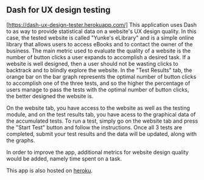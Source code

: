 ## Dash for UX design testing
[https://dash-ux-design-tester.herokuapp.com/]
This application uses Dash to as way to provide statistical data on a website's UX design quality. In this case, the tested website is called "Yunke's eLibrary" and is a simple online library that allows users to access eBooks and to contact the owner of the business. The main metric used to evaluate the quality of a website is the number of button clicks a user expands to accomplish a desired task. If a website is well designed, then a user should not be wasting clicks to backtrack and to blindly explore the website. In the "Test Results" tab, the orange bar on the bar graph represents the optimal number of button clicks to accomplish one of the three tests, and so the higher the percentage of users manage to pass the tests with the optimal number of button clicks, the better designed the website is.

On the website tab, you have access to the website as well as the testing module, and on the test results tab, you have acess to the graphical data of the accumulated tests. To run a test, simply go on the website tab and press the "Start Test" button and follow the instructions. Once all 3 tests are completed, submit your test results and the data will be updated, along with the graphs. 

In order to improve the app, additional metrics for website design quality would be added, namely time spent on a task.

This app is also hosted on [heroku](https://dash-ux-design-tester.herokuapp.com/).

